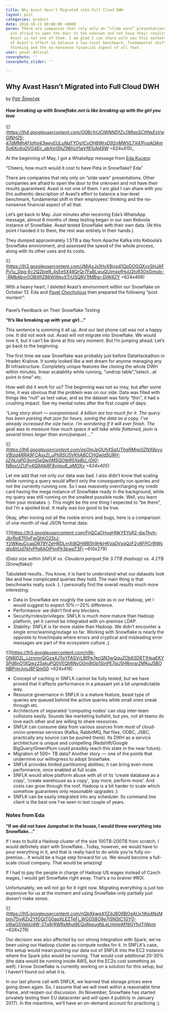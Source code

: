 ```yaml
---
title: Why Avast Hasn’t Migrated into Full Cloud DWH
layout: post
categories: product
date: 2018-10-11 00:00:00 +0000
perex: There are companies that rely only on “slide ware” presentations. Other companies
  are afraid to open the door to the unknown and not have their results guaranteed.
  Avast is not one of them. I am glad I can share with you this authentic description
  of Avast’s effort to balance a low-level benchmark, fundamental shift in their employees’
  thinking and the no-nonsense financial aspect of all that.
user: pavel-dolezal
coverphoto: ''
coverphoto_slider: ''

---
```

## Why Avast Hasn’t Migrated into Full Cloud DWH

by [Petr Šimeček](http://blog.keboola.com/author/4010)

#### _How breaking up with Snowflake.net is like breaking up with the girl you love_

_![](https://lh4.googleusercontent.com/O0Bc1rIJClWNNDfZv2MIasSCttNxEsVwGlNH2S-47dMMhAFlafnI43weyEULuNaTYOg1CvOH8WrxD92nMWVLTX41FoaADAm5o6Xc6oDVG4Eir_abXjnIShZ96hUI1wVf81uN49W_ =624x415)_

At the beginning of May, I got a WhatsApp message from [Eda Kucera](https://www.linkedin.com/in/edakucera):

“Cheers, how much would it cost to have Peta in Snowflake? Eda”

There are companies that rely only on “slide ware” presentations. Other companies are afraid to open the door to the unknown and not have their results guaranteed. Avast is not one of them. I am glad I can share with you this authentic description of Avast’s effort to balance a low-level benchmark, fundamental shift in their employees’ thinking and the no-nonsense financial aspect of all that.

Let’s get back to May. Just minutes after receiving Eda’s WhatsApp message, almost 6 months of deep testing began in our own Keboola instance of Snowflake. Avast tested Snowflake with their own data. (At this point I handed it to them, the rest was entirely in their hands.)

They dumped approximately 1.5TB a day from Apache Kafka into Keboola’s Snowflake environment, and assessed the speed of the whole process, along with its other uses and its costs.

![](https://lh3.googleusercontent.com/JMjAzJs1HvX8jcp41QpDOGQXxvSHJAFPv1u_Dpg-Ec2Q2bieR_4sEe5X48QrQr7FaBLwuQUimxpfHuU2lvR3OsGmulo--RMbAbvr0OBilIflZ88WWevXTrUSQRV1fMBgr-DiW4ZY =624x468)

With a heavy heart, I deleted Avast’s environment within our Snowflake on October 13. Eda and [Pavel Chocholous](https://www.linkedin.com/in/pavel-chocholous-7779228) then prepared the following “post mortem”:

###   
Pavel’s Feedback on Their Snowflake Testing

**“It’s like breaking up with your girl…”**

This sentence is summing it all up. And our last phone call was not a happy one. It did not work out. Avast will not migrate into Snowflake. We would love it, but it can’t be done at this very moment. But I’m jumping ahead. Let’s go back to the beginning.

The first time we saw Snowflake was probably just before DataHackathon in Hradec Kralove. It surely looked like a wet dream for anyone managing any BI infrastructure. Completely unique features like cloning the whole DWH within minutes, linear scalability while running, “undrop table”,”select…at point in time” etc.

How well did it work for us? The beginning was not so rosy, but after some time, it was obvious that the problem was on our side. Data was filled with things like “null” as text value, and as the dataset was fairly “thin”, it had a crushing impact. See my mental notes after the first couple of days:

_“Long story short — overpromised. 4 billion are too much for it. The query has been parsing that json for hours, saving the data as a copy. I’ve already increased the size twice. I’m wondering if it will ever finish. The goal was to measure how much space it will take while flattened, jsoin is several times larger than avro/parquet…."_

_![](https://lh6.googleusercontent.com/qsOmJpOUhXSqfJThgRMnp0ZNX8eyyVBlzd4RRA9FCAss2I_uPtj8SU5VKhABCCHQwId5URH-jjZiNJgPD3omDqQw0MSQOtbR5XpBU_rDI0-NBexUZUFy4Q94jkRF8vjmu8_qMOXv =624x405)_

Let me add that not only our data was bad. I also didn’t know that scaling while running a query would affect only the consequently run queries and not the currently running one. So I was massively overcharging my credit card having the mega instance of Snowflake ready in the background, while my query was still running on the smallest possible node. Well, you learn from your mistakes :). This might be the one thing I expected to “be there”, but I’m a spoiled brat. It really was too good to be true.

Okay, after ironing out all the rookie errors and bugs, here is a comparison of one month of real JSON format data:

![](https://lh3.googleusercontent.com/FnQCaCHugHNkYEYsR2-dw7hvh-JbrRo87f0vFwQhhO2StJ-YzWKeuCcasDR79YZeHRDLmXi8QHl9B5h9HkHKVaDVxqQzF2y8FPCr9lWsdIp6ltUd7kfvPfg6AOiPjmPh3kwpT3Fj =610x279)

_(Data size within SNFLK vs. Cloudera parquet file 3.7TB (hadoop) vs. 4.2TB (Snowflake))_

Tabulated results…You know, it is hard to understand what our datasets look like and how complicated queries they hold. The main thing is that benchmarks really suck :). I personally find the overall results much more interesting:

* Data in Snowflake are roughly the same size as in our Hadoop, yet I would suggest to expect 10% — 20% difference.
* Performance: we didn’t find any blockers.
* Security/roles/privileges: SNFLK is much more mature than Hadoop platform, yet it cannot be integrated with on-premise LDAP.
* Stability: SNFLK is far more stable than Hadoop. We didn’t encounter a single error/warning/outage so far. Working with Snowflake is nearly the opposite to hive/impala where errors and cryptical and misleading error messages are part of the ecosystem culture ;).

![](https://lh5.googleusercontent.com/n9k-GN8l02L_IJznmnQjGza4JTqYFASVrLBfPe7ecQN3wQquZOb63D8T1HpaEKYSPd6nO1XQwz2SskuPQ0VEQtl6NyO0m8t0p1SlnPE7pU5HRnvsr2MKuJ5BONBPmrJynJ8FQmG0 =624x416)

* Concept of caching in SNFLK cannot be fully tested, but we have proved that it affects performance in a pleasant yet a bit unpredictable way.
* Resource governance in SNFLK is a mature feature, beast type of queries are queued behind the active queries while small ones sneak through etc.
* Architecture of separated 'computing nodes' can stop inter-team collisions easily. Sounds like marketing bullshit, but yes, not all teams do love each other and are willing to share resources.
* SNFLK can consume data from various sources from most of cloud-on/on-premise services (Kafka, RabbitMQ, flat files, ODBC, JSBC, practically any source can be pushed there). Its DWH as a service architecture is unique and compelling (Redshift/Google BigQuery/GreenPlum could possibly reach this state in the near future).
* Migration of 500+ TB data? Another story  —  one of the points that undermine our willingness to adopt Snowflake.
* SNFLK provides limited partitioning abilities; it can bring even more performance, once enabled at full scale.
* SNFLK would allow platform abuse with all of its 'create database as a copy', 'create warehouse as a copy', 'pay more, perform more'. And costs can grow through the roof. Hadoop is a bit harder to scale which somehow guarantees only reasonable upgrades ;).
* SNFLK can be easily integrated into any scheduler. Its command line client is the best one I’ve seen in last couple of years.

### Notes from Eda

**“If we did not have Jumpshot in the house, I would throw everything into Snowflake…”**

If I was to build a Hadoop cluster of the size 100TB-200TB from scratch, I would definitely start with Snowflake…Today, however, we would have to pour everything in it, and that is really hard to do while you’re fully on-premise… It would be a huge step forward for us. We would become a full-scale cloud company. That would be amazing!

If I had to pay the people in charge of Hadoop US wages instead of Czech wages, I would get Snowflake right away. That’s a no brainer #ROI.

Unfortunately, we will not go for it right now. Migrating everything is just too expensive for us at the moment and using Snowflake only partially just doesn’t make sense.

![](https://lh5.googleusercontent.com/nQbXkwg41IZdJ8O6BOgAUx1iKp4NsMbmi75iyRZx2YfGQtTG0aqXLEZTeFi_WGG58O9e7jSNStC1GY0-o9IaGSVebUdW-3Tq9rRWRsMjut8EQxRpsugNLeLHmIpM19GYfvlTjWom =624x276)

Our decision was also affected by our strong integration with Spark; we’ve been using our Hadoop cluster as compute nodes for it. In SNFLK’s case, this setup would mean pushing our data out of SNFLK into the EC2 instance where the Spark jobs would be running. That would cost additional 20-30% (the data would be running inside AWS, but the EC2s cost something as well). I know Snowflake is currently working on a solution for this setup, but I haven’t found out what it is.

In our last phone call with SNFLK, we learned that storage prices were going down again. So, I assume that we will meet within a reasonable time frame, and reopen our discussion. (In November, Snowflake has started privately testing their EU datacenter and will open it publicly in January 2017). In the meantime, we’ll have an on-demand account for practicing :).